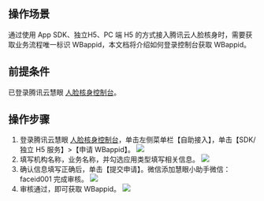 
## 操作场景
通过使用 App SDK、独立H5、PC 端 H5 的方式接入腾讯云人脸核身时，需要获取业务流程唯一标识 WBappid，本文档将介绍如何登录控制台获取 WBappid。

## 前提条件
已登录腾讯云慧眼 [人脸核身控制台](https://console.cloud.tencent.com/faceid)。

## 操作步骤
1. 登录腾讯云慧眼 [人脸核身控制台](https://console.cloud.tencent.com/faceid)，单击左侧菜单栏【自助接入】，单击【SDK/独立 H5 服务】>【申请 WBappid】。
![](https://main.qcloudimg.com/raw/b7adff96fe44616bbbf04baf4b584647.png)
2. 填写机构名称，业务名称，并勾选应用类型填写相关信息。
![](https://main.qcloudimg.com/raw/044305a50482c93e52aa881edc533cb8.png)
3. 确认信息填写正确后，单击【提交申请】。微信添加慧眼小助手微信：faceid001 完成审核。
![](https://main.qcloudimg.com/raw/cf44a9e48344a3f908216c54acfa42ce.png)
4. 审核通过，即可获取 WBappid。
![](https://main.qcloudimg.com/raw/a56b58a294e93a6916ec326a6e40c46d.png)
